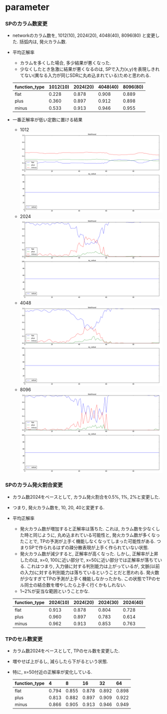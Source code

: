 parameter
====

### SPのカラム数変更
+ networkのカラム数を, 1012(10), 2024(20), 4048(40), 8096(80) と変更した. 括弧内は, 発火カラム数.
+ 平均正解率
  + カラムを多くした場合, 多少結果が悪くなった.
  + 少なくしたとき急激に結果が悪くなるのは, SPで入力(x,y)を表現しきれてない(異なる入力が同じSDRに丸め込まれている)ためと思われる.

  | function_type | 1012(10) | 2024(20) | 4048(40) | 8096(80) |
  | -----         | -----    | -----    | -----    | -----    |
  | flat          | 0.228    | 0.878    | 0.908    | 0.889    |
  | plus          | 0.360    | 0.897    | 0.912    | 0.898    |
  | minus         | 0.533    | 0.913    | 0.946    | 0.955    |

+ 一番正解率が低い定数に置ける結果
  + 1012
    ![1012_10_16_flat](images/parameter/1012_10_16_flat.png)
  + 2024
    ![2024_20_16_flat](images/parameter/2024_20_16_flat.png)
  + 4048
    ![4048_40_16_flat](images/parameter/4048_40_16_flat.png)
  + 8096
    ![8096_80_16_flat](images/parameter/8096_80_16_flat.png)

### SPのカラム発火割合変更
+ カラム数2024をベースとして, カラム発火割合を0.5%, 1%, 2%と変更した.
+ つまり, 発火カラム数を, 10, 20, 40と変更する.
+ 平均正解率
  + 発火カラム数が増加すると正解率は落ちた. これは, カラム数を少なくした時と同じように, 丸め込まれている可能性と, 発火カラム数が多くなったことで, TPの予測が上手く機能しなくなってしまった可能性がある. つまりSPで作られるはずの疎分散表現が上手く作られていない状態.
  + 発火カラム数が減少すると, 正解率が高くなった. しかし, 正解率が上昇したのは, x=0, 100に近い部分で, x=50に近い部分では正解率が落ちている.
  これはつまり, 入力値に対する判別能力は上がっているが, 文脈(以前の入力)に対する判別能力は落ちているということだと思われる. 発火数が少なすぎてTPの予測が上手く機能しなかったかも. この状態でTPのセル同士の結合数を増やしたら上手く行くかもしれない.
  + 1~2%が妥当な範囲ということかな.

  | function_type | 2024(10) | 2024(20) | 2024(30) | 2024(40) |
  | -----         | -----    | -----    | -----    | -----    |
  | flat          | 0.913    | 0.878    | 0.804    | 0.728    |
  | plus          | 0.960    | 0.897    | 0.783    | 0.614    |
  | minus         | 0.962    | 0.913    | 0.853    | 0.763    |

### TPのセル数変更
+ カラム数2024をベースとして, TPのセル数を変更した.
+ 増やせば上がるし, 減らしたら下がるという状態.
+ 特に, x=50付近の正解率が変化している.

  | function_type | 4     | 8     | 16    | 32    | 64    |
  | -----         | ----- | ----- | ----- | ----- | ----- |
  | flat          | 0.794 | 0.855 | 0.878 | 0.892 | 0.898 |
  | plus          | 0.813 | 0.882 | 0.897 | 0.909 | 0.922 |
  | minus         | 0.866 | 0.905 | 0.913 | 0.946 | 0.949 |

